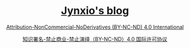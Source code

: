 <h1 align="center"><a href="https://www.jynxio.com">Jynxio's blog</a></h1>
<p align="center"><a href="https://creativecommons.org/licenses/by-nc-nd/4.0/legalcode">Attribution-NonCommercial-NoDerivatives (BY-NC-ND) 4.0 International</a></p>
<p align="center"><a href="https://creativecommons.org/licenses/by-nc-nd/4.0/legalcode.zh-Hans">知识署名-禁止商业-禁止演绎（BY-NC-ND）4.0 国际许可协议</a></p>
